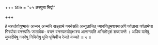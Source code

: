 +++
title = "०५ अच्युता चिद्वो"

+++

हे मरुतोवोयुष्माकं अज्मन् अज्मनि सङ्ग्रामे गमनेसति अच्युताचित् च्यावयितुमशक्याअपि पर्वतासः पर्वतामेघा गिरयोवा वनस्पतिः जातावेक- वचनं वनस्पतयोवृक्षाश्च आनानदति अभितोभृशं शब्दायन्ते । अपिच यामेषु युष्मदीयेषु गमनेषु निमित्तेषु भूमिः पृथिवीच रेजते कम्पते ॥ ५ ॥
